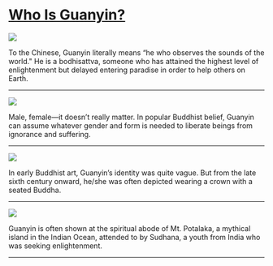 # [Who Is Guanyin?](http://artstories.artsmia.org/#/stories/846)

![](http://cdn.dx.artsmia.org/thumbs/tn_100625_mia341_0075.jpg)

To the Chinese, Guanyin literally means “he who observes the sounds of the world." He is a bodhisattva, someone who has attained the highest level of enlightenment but delayed entering paradise in order to help others on Earth.

---

![](http://cdn.dx.artsmia.org/thumbs/tn_100629_mia341_155807.jpg)

Male, female—it doesn’t really matter. In popular Buddhist belief, Guanyin can assume whatever gender and form is needed to liberate beings from ignorance and suffering.

---

![](http://cdn.dx.artsmia.org/thumbs/tn_mia_38268a.jpg)

In early Buddhist art, Guanyin’s identity was quite vague. But from the late sixth century onward, he/she was often depicted wearing a crown with a seated Buddha.

---

![](http://cdn.dx.artsmia.org/thumbs/tn_20020212_mia341_1560.jpg)

Guanyin is often shown at the spiritual abode of Mt. Potalaka, a mythical island in the Indian Ocean, attended to by Sudhana, a youth from India who was seeking enlightenment.

---

